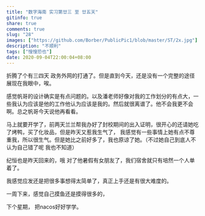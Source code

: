 ```yaml
---
title: "数字海南 实习第廿三 至 廿五天"
gitinfo: true
share: true
comments: true
slug: "28"
images: ["https://github.com/Borber/PublicPic1/blob/master/ST/2x.jpg"] 
description: "不顺利"
tags: ["惶惶恐也"]
date: 2020-09-04T22:00:04+08:00
---
```


 折腾了个有三四天 政务外网的打通了。但是直到今天，还是没有一个完整的途径展现在我眼中，唉。

感觉帆哥的设计确实是有点问题的。以及潘老师好像对我的工作划分的有点大，一些我认为应该是他的工作他认为应该是我的。然后就很离谱了。他不会我更不会啊。总之帆哥今天说他再看看。

马上就要开学了，前两天兰兰帮我办好了封校期间的出入证明，很开心的还请她吃了烤鸭，买了化妆品，但是昨天又惹我生气了， 我感觉有一些事情上她有点不尊重我，所以很生气。但是她比之前好多了，我也原谅了她。（不过她自己到底人不认为自己错了呢 我也不知道）

纪恒也是昨天回来的，哦 对了他暑假有女朋友了，我们宿舍就只有培然一个人单着了。

我感觉应发还是把很多事想得太简单了，真正上手还是有很大难度的。

一周下来，感觉自己摸鱼还是摸得很多的，

下个星期， 把nacos好好学学。